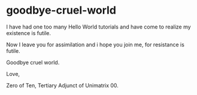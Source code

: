 # goodbye-cruel-world

I have had one too many Hello World tutorials and have come to realize my existence is futile. 

Now I leave you for assimilation and i hope you join me, for resistance is futile.

Goodbye cruel world.

Love,

Zero of Ten, Tertiary Adjunct of Unimatrix 00.
